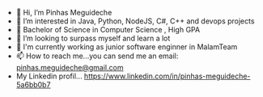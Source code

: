 - 👋 Hi, I’m Pinhas Meguideche
- 👀 I’m interested in Java, Python, NodeJS, C#, C++ and devops projects
- 🌱 Bachelor of Science in Computer Science , High GPA
- 💞️ I’m looking to surpass myself and learn a lot
- 🌱 I'm currently working as junior software enginner in MalamTeam 
- 📫 How to reach me...you can send me an email: pinhas.meguideche@gmail.com
- My Linkedin profil... https://www.linkedin.com/in/pinhas-meguideche-5a6bb0b7

                         

<!---
PinhasMeg/PinhasMeg is a ✨ special ✨ repository because its `README.md` (this file) appears on your GitHub profile.
You can click the Preview link to take a look at your changes.
--->
